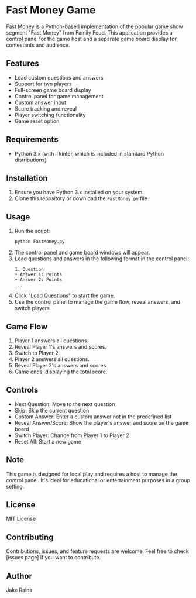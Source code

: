# Fast Money Game

Fast Money is a Python-based implementation of the popular game show segment "Fast Money" from Family Feud. This application provides a control panel for the game host and a separate game board display for contestants and audience.

## Features

- Load custom questions and answers
- Support for two players
- Full-screen game board display
- Control panel for game management
- Custom answer input
- Score tracking and reveal
- Player switching functionality
- Game reset option

## Requirements

- Python 3.x (with Tkinter, which is included in standard Python distributions)

## Installation

1. Ensure you have Python 3.x installed on your system.
2. Clone this repository or download the `FastMoney.py` file.

## Usage

1. Run the script:
   ```
   python FastMoney.py
   ```
2. The control panel and game board windows will appear.
3. Load questions and answers in the following format in the control panel:
   ```
   1. Question
   • Answer 1: Points
   • Answer 2: Points
   ...
   ```
4. Click "Load Questions" to start the game.
5. Use the control panel to manage the game flow, reveal answers, and switch players.

## Game Flow

1. Player 1 answers all questions.
2. Reveal Player 1's answers and scores.
3. Switch to Player 2.
4. Player 2 answers all questions.
5. Reveal Player 2's answers and scores.
6. Game ends, displaying the total score.

## Controls

- Next Question: Move to the next question
- Skip: Skip the current question
- Custom Answer: Enter a custom answer not in the predefined list
- Reveal Answer/Score: Show the player's answer and score on the game board
- Switch Player: Change from Player 1 to Player 2
- Reset All: Start a new game

## Note

This game is designed for local play and requires a host to manage the control panel. It's ideal for educational or entertainment purposes in a group setting.

## License

MIT License

## Contributing

Contributions, issues, and feature requests are welcome. Feel free to check [issues page] if you want to contribute.

## Author

Jake Rains